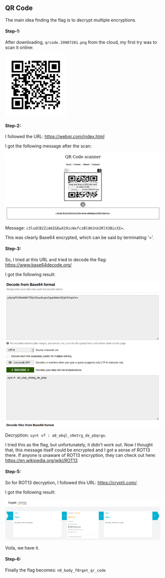 ## QR Code
The main idea finding the flag is to decrypt multiple encryptions.

#### Step-1:
After downloading, `qrcode.39907201.png` from the cloud, my first try was to scan it online:

<img src="qrcode.39907201.png">

#### Step-2:
I followed the URL:  https://webqr.com/index.html

I got the following message after the scan:

<img src="Scan.png">

Message: `c3ludCB2ZiA6IGEwX29icWxfczBldHJnX2RlX3BicXI=`.

This was clearly Base64 encrypted, which can be said by terminating '='. 

#### Step-3:
So, I tried at this URL and tried to decode the flag: https://www.base64decode.org/

I got the following result:

<img src="Base64.png">

Decryption: `synt vf : a0_obql_s0etrg_de_pbqrgo`.

I tried this as the flag, but unfortunately, it didn't work out. Now I thought that, this message itself could be encrypted and I got a sense of ROT13 there. If anyone is unaware of ROT13 encryption, they can check out here: https://en.wikipedia.org/wiki/ROT13


#### Step-5:
So for ROT13 decryption, I followed this URL: https://cryptii.com/.

I got the following result:

<img src="ROT13.png">

Voila, we have it.
#### Step-6:

Finally the flag becomes:
`n0_body_f0rget_qr_code`